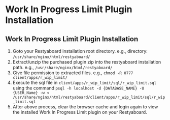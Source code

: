 # Work In Progress Limit Plugin Installation

## Work In Progress Limit Plugin Installation

1.  Goto your Restyaboard installation root directory. e.g., directory: `/usr/share/nginx/html/restyaboard/`
2.  Extract/unzip the purchased plugin zip into the restyaboard installation path. e.g., `/usr/share/nginx/html/restyaboard/`
3.  Give file permission to extracted files. e.g., `chmod -R 0777 client/apps/r_wip_limit/`
4.  Execute the sql file in `client/apps/r_wip_limit/sql/r_wip_limit.sql` using the command `psql -h localhost -d {DATABASE_NAME} -U {USER_Name} -w < /usr/share/nginx/html/restyaboard/client/apps/r_wip_limit/sql/r_wip_limit.sql`
6.  After above process, clear the browser cache and login again to view the installed Work In Progress Limit plugin on your Restyaboard.